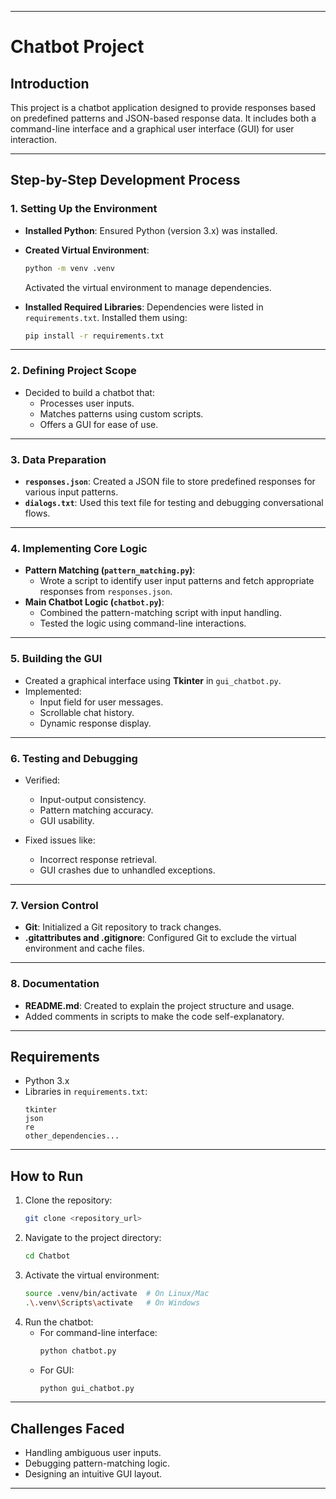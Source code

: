 

---

# Chatbot Project

## Introduction

This project is a chatbot application designed to provide responses based on predefined patterns and JSON-based response data. It includes both a command-line interface and a graphical user interface (GUI) for user interaction.

---

## Step-by-Step Development Process

### 1. **Setting Up the Environment**
   - **Installed Python**: Ensured Python (version 3.x) was installed.
   - **Created Virtual Environment**:
     ```bash
     python -m venv .venv
     ```
     Activated the virtual environment to manage dependencies.

   - **Installed Required Libraries**:
     Dependencies were listed in `requirements.txt`. Installed them using:
     ```bash
     pip install -r requirements.txt
     ```

---

### 2. **Defining Project Scope**
   - Decided to build a chatbot that:
     - Processes user inputs.
     - Matches patterns using custom scripts.
     - Offers a GUI for ease of use.

---

### 3. **Data Preparation**
   - **`responses.json`**: Created a JSON file to store predefined responses for various input patterns.
   - **`dialogs.txt`**: Used this text file for testing and debugging conversational flows.

---

### 4. **Implementing Core Logic**
   - **Pattern Matching (`pattern_matching.py`)**:
     - Wrote a script to identify user input patterns and fetch appropriate responses from `responses.json`.
   - **Main Chatbot Logic (`chatbot.py`)**:
     - Combined the pattern-matching script with input handling.
     - Tested the logic using command-line interactions.

---

### 5. **Building the GUI**
   - Created a graphical interface using **Tkinter** in `gui_chatbot.py`.
   - Implemented:
     - Input field for user messages.
     - Scrollable chat history.
     - Dynamic response display.

---

### 6. **Testing and Debugging**
   - Verified:
     - Input-output consistency.
     - Pattern matching accuracy.
     - GUI usability.

   - Fixed issues like:
     - Incorrect response retrieval.
     - GUI crashes due to unhandled exceptions.

---

### 7. **Version Control**
   - **Git**: Initialized a Git repository to track changes.
   - **.gitattributes and .gitignore**: Configured Git to exclude the virtual environment and cache files.

---

### 8. **Documentation**
   - **README.md**: Created to explain the project structure and usage.
   - Added comments in scripts to make the code self-explanatory.

---

## Requirements
- Python 3.x
- Libraries in `requirements.txt`:
  ```text
  tkinter
  json
  re
  other_dependencies...
  ```

---

## How to Run
1. Clone the repository:
   ```bash
   git clone <repository_url>
   ```
2. Navigate to the project directory:
   ```bash
   cd Chatbot
   ```
3. Activate the virtual environment:
   ```bash
   source .venv/bin/activate  # On Linux/Mac
   .\.venv\Scripts\activate   # On Windows
   ```
4. Run the chatbot:
   - For command-line interface:
     ```bash
     python chatbot.py
     ```
   - For GUI:
     ```bash
     python gui_chatbot.py
     ```

---

## Challenges Faced
- Handling ambiguous user inputs.
- Debugging pattern-matching logic.
- Designing an intuitive GUI layout.

---
 
